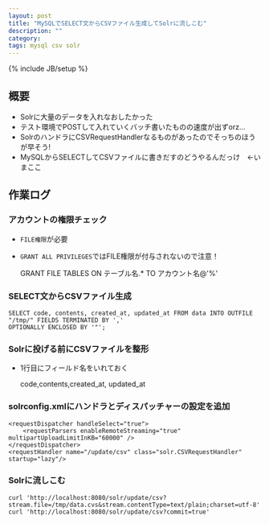 ```yaml
---
layout: post
title: "MySQLでSELECT文からCSVファイル生成してSolrに流しこむ"
description: ""
category: 
tags: mysql csv solr
---
```

{% include JB/setup %}

## 概要
- Solrに大量のデータを入れなおしたかった
- テスト環境でPOSTして入れていくバッチ書いたものの速度が出ずorz...
- SolrのハンドラにCSVRequestHandlerなるものがあったのでそっちのほうが早そう!
- MySQLからSELECTしてCSVファイルに書きだすのどうやるんだっけ　←いまここ

## 作業ログ

### アカウントの権限チェック
- `FILE権限`が必要
- `GRANT ALL PRIVILEGES`ではFILE権限が付与されないので注意！

    GRANT FILE TABLES ON テーブル名.* TO アカウント名@'%'

### SELECT文からCSVファイル生成
    SELECT code, contents, created_at, updated_at FROM data INTO OUTFILE "/tmp/" FIELDS TERMINATED BY ','
    OPTIONALLY ENCLOSED BY '"';

### Solrに投げる前にCSVファイルを整形
- 1行目にフィールド名をいれておく

    code,contents,created_at, updated_at

### solrconfig.xmlにハンドラとディスパッチャーの設定を追加
    <requestDispatcher handleSelect="true">
        <requestParsers enableRemoteStreaming="true" multipartUploadLimitInKB="60000" />
    </requestDispatcher>
    <requestHandler name="/update/csv" class="solr.CSVRequestHandler" startup="lazy"/>

### Solrに流しこむ
    curl 'http://localhost:8080/solr/update/csv?stream.file=/tmp/data.cvs&stream.contentType=text/plain;charset=utf-8'
    curl 'http://localhost:8080/solr/update/csv?commit=true'

